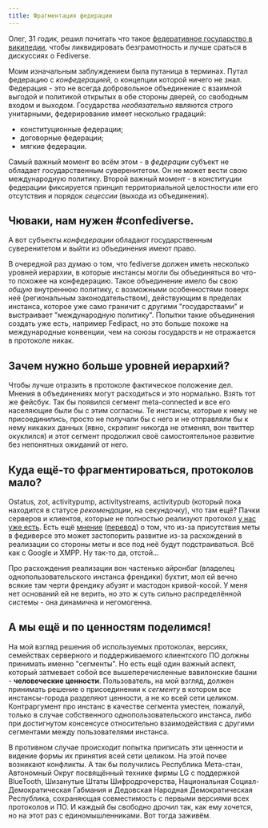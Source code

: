 ```yaml
---
title: Фрагментация федерации
---
```


Олег, 31 годик, решил почитать что такое [федеративное государство в википедии](https://ru.wikipedia.org/wiki/%D0%A4%D0%B5%D0%B4%D0%B5%D1%80%D0%B0%D1%82%D0%B8%D0%B2%D0%BD%D0%BE%D0%B5_%D0%B3%D0%BE%D1%81%D1%83%D0%B4%D0%B0%D1%80%D1%81%D1%82%D0%B2%D0%BE), чтобы ликвидировать безграмотность и лучше сраться в дискуссиях о Fediverse.

 Моим изначальным заблуждением была путаница в терминах. Путал федерацию с _конфедерацией_, о концепции которой ничего не знал. Федерация - это не всегда добровольное объединение с взаимной выгодой и политикой открытых в обе стороны дверей, со свободным входом и выходом. Государства _необязательно_ являются строго унитарными, федерирование имеет несколько градаций:

- конституционные федерации;
- договорные федерации;
- мягкие федерации.

Самый важный момент во всём этом - в _федерации_ субъект не обладает государственным суверенитетом. Он не может вести свою международную политику. Второй важный момент - в конституции федерации фиксируется принцип территориальной целостности _или_ его отсутствия и порядок _сецессии_ (выхода из объединения).

## Чюваки, нам нужен #confediverse.

А вот субъекты _конфедерации_ обладают государственным суверенитетом и выйти из объединения имеют право.

В очередной раз думаю о том, что fediverse должен иметь несколько уровней иерархии, в которые инстансы могли бы объединяться во что-то похожее на конфедерацию. Такое объединение имело бы свою _общую_ внутреннюю политику, с возможными особенностями поверх неё (региональным законодательством), действующим в пределах инстанса, которое уже само граничит с другими "государствами" и выстраивает "международную политику". Попытки такие объединения создать уже есть, например Fedipact, но это больше похоже на международные конвенции, чем на союзы государств и не отражается в протоколе никак.

## Зачем нужно больше уровней иерархий?

Чтобы лучше отразить в протоколе фактическое положение дел. Мнения в объединениях могут расходиться и это нормально. Взять тот же фейсбук. Так бы появился сегмент meta-connected и все его населяющие были бы с этим согласны. Те инстансы, которые к нему не присоединились, просто не получали бы с него и не отправляли бы к нему никаких данных (явно, скрэпинг никогда не отменял, вон твиттер окуклился) и этот сегмент продолжил своё самостоятельное развитие без непонятных ожиданий от него.

## Куда ещё-то фрагментироваться, протоколов мало?

Ostatus, zot, activitypump, activitystreams, activitypub (который пока находится в статусе _рекомендации_, на секундочку), что там ещё? Пачки серверов и клиентов, которые не полностью реализуют протокол [у нас уже есть](https://activitypub.rocks/implementation-report/). Есть ещё [мнение](https://ploum.net/2023-06-23-how-to-kill-decentralised-networks.html) ([перевод](https://habr.com/ru/articles/745240/)) о том, что из-за присутствия меты в федиверсе это может застопорить развитие из-за расхождений в реализации со стороны меты и все под неё будут подстраиваться. Всё как с Google и XMPP. Ну так-то да, отстой...

Про расхождения реализации вон частенько айронбаг (владелец однопользовательского инстанса френдики) бухтит, мол ей вечно всякие там черти френдику абузят и мастодон кривой-косой. У меня нет оснований ей не верить, но это ж суть сильно распределённой системы - она динамична и негомогенна.

## А мы ещё и по ценностям поделимся!

На мой взгляд решения об используемых протоколах, версиях, семействах серверного и поддерживаемого клиентского ПО должны принимать именно "сегменты". Но есть ещё один важный аспект, который затмевает собой все вышеперечисленные вавилонские башни - **человеческие ценности**. Пользователь, на мой взгляд, должен принимать решение о присоединении к _сегменту_ в котором все инстансы-города разделяют ценности, а не ко всей сети целиком. Контраргумент про инстанс в качестве сегмента уместен, пожалуй, только в случае собственного однопользовательского инстанса, либо при достигнутом консенсусе относительно взаимодействия с другими сегментами между пользователями инстанса.

В противном случае происходит попытка приписать эти ценности и видение формы их принятия всей сети целиком. На этой почве возникают конфликты. А так бы получились Республика Мета-стан, Автономный Округ посвящённый технике фирмы LG с поддержкой BlueTooth, Шизанутые Штаты Шифродрочерства, Национальная Социал-Демократическая Габмания и Дедовская Народная Демократическая Республика, сохраняющая совместимость с первыми версиями всех протоколов и ПО. И каждый бы свободно дрочил так, как ему хочется, но на этот раз с единомышленниками. Вот тогда заживём.
